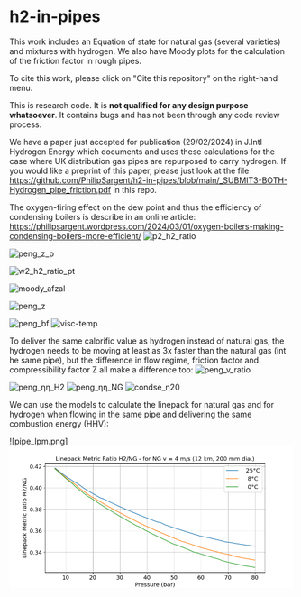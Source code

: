 # h2-in-pipes
This work includes an Equation of state for natural gas (several varieties) and mixtures with hydrogen. We also have Moody plots for the calculation of the friction factor in rough pipes.

To cite this work, please click on "Cite this repository" on the right-hand menu.

This is research code. It is **not qualified for any design purpose whatsoever**. It contains bugs and has not been through any code review process.

We have a paper just accepted for publication (29/02/2024) in J.Intl Hydrogen Energy which documents and uses these calculations for the case where UK distribution gas pipes are repurposed to carry hydrogen.
If you would like a preprint of this paper, please just look at the file https://github.com/PhilipSargent/h2-in-pipes/blob/main/_SUBMIT3-BOTH-Hydrogen_pipe_friction.pdf in this repo.

The oxygen-firing effect on the dew point and thus the efficiency of condensing boilers is describe in an online article: https://philipsargent.wordpress.com/2024/03/01/oxygen-boilers-making-condensing-boilers-more-efficient/
![p2_h2_ratio](https://github.com/PhilipSargent/h2-in-pipes/assets/5623885/be00b721-4024-4d8e-ade0-a5a0f9c79bb7)

![peng_z_p](https://github.com/PhilipSargent/h2-in-pipes/assets/5623885/e7a252f0-f0b5-49a6-82f9-188b04dcb490)

![w2_h2_ratio_pt](https://github.com/PhilipSargent/h2-in-pipes/assets/5623885/35bf4e3c-8b86-4151-b591-4c3c261ae42b)

![moody_afzal](https://github.com/PhilipSargent/h2-in-pipes/assets/5623885/06769e5b-2bf3-4444-86ae-99622bd48139)

![peng_z](https://github.com/PhilipSargent/h2-in-pipes/assets/5623885/8c38150c-cf02-49b9-98d4-5269e28eb2ca)

![peng_bf](https://github.com/PhilipSargent/h2-in-pipes/assets/5623885/92a911eb-c0ea-41dc-91c2-0f80a38c8f22)
![visc-temp](https://github.com/PhilipSargent/h2-in-pipes/assets/5623885/9883a784-3bf2-4557-86d8-043a891bf011)

To deliver the same calorific value as hydrogen instead of natural gas, the hydrogen needs to be moving at least as 3x faster than the natural gas (int he same pipe), but the difference in flow regime, friction factor and compressibility factor Z all make a difference too:
![peng_v_ratio](https://github.com/PhilipSargent/h2-in-pipes/assets/5623885/6f19f581-b467-4fca-bb46-7fbbf56277f0)

![peng_ηη_H2](https://github.com/PhilipSargent/h2-in-pipes/assets/5623885/b835f9a9-5124-4ce6-a068-1f7d8aecf7d3)
![peng_ηη_NG](https://github.com/PhilipSargent/h2-in-pipes/assets/5623885/41b294d4-8631-4759-a906-3b7b8062a3c5)
![condse_η20](https://github.com/PhilipSargent/h2-in-pipes/assets/5623885/b0cfa7ee-120d-42db-9500-e1a9acc761a5)

We can use the models to calculate the linepack for natural gas and for hydrogen when flowing in the same pipe and delivering the same combustion energy (HHV):

![pipe_lpm.png]
![pipe_lpm_ratio.png](https://github.com/PhilipSargent/h2-in-pipes/blob/main/pipe_lpm_ratio.png)
